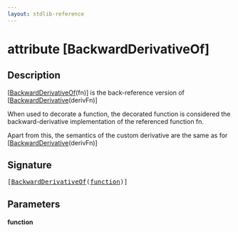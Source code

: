 ```yaml
---
layout: stdlib-reference
---
```


# attribute [BackwardDerivativeOf]

## Description

<span class='code'>[<a href="backwardderivativeof-08i.md">BackwardDerivativeOf</a>(fn)]</span> is the back-reference version of <span class='code'>[<a href="backwardderivative-08.md">BackwardDerivative</a>(derivFn)]</span>

When used to decorate a function, the decorated function is considered the backward-derivative
implementation of the referenced function <span class='code'>fn</span>.

Apart from this, the semantics of the custom derivative are the same as for
<span class='code'>[<a href="backwardderivative-08.md">BackwardDerivative</a>(derivFn)]</span>


## Signature

<pre>
[<a href="backwardderivativeof-08i.md">BackwardDerivativeOf</a>(<a href="backwardderivativeof-08i.md#decl-function" class="code_param">function</a>)]
</pre>

## Parameters

####  <a id="decl-function"></a>function


<script>
// Fix .md links to .html when on ReadTheDocs
if (window.location.hostname.includes('readthedocs') || 
    window.location.hostname.includes('rtfd.io')) {
  document.addEventListener('DOMContentLoaded', function() {
    const links = document.querySelectorAll('a');
    links.forEach(link => {
      const href = link.getAttribute('href');
      if (href && href.includes('.md')) {
        // This regex will handle .md links with or without fragment identifiers or query parameters
        link.href = link.href.replace(/(.+)\.md(#[^?]*)?(\?.*)?$/, '$1.html$2$3');
      }
    });
  });
}
</script>
